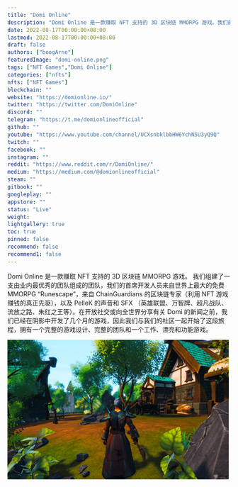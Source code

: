 ```yaml
---
title: "Domi Online"
description: "Domi Online 是一款赚取 NFT 支持的 3D 区块链 MMORPG 游戏。我们的首席开发者来自世界上最大的免费 MMORPG Runescape"
date: 2022-08-17T00:00:00+08:00
lastmod: 2022-08-17T00:00:00+08:00
draft: false
authors: ["boogArno"]
featuredImage: "domi-online.png"
tags: ["NFT Games","Domi Online"]
categories: ["nfts"]
nfts: ["NFT Games"]
blockchain: ""
website: "https://domionline.io/"
twitter: "https://twitter.com/DomiOnline"
discord: ""
telegram: "https://t.me/domionlineofficial"
github: ""
youtube: "https://www.youtube.com/channel/UCXsnbklbbHW6YchN5U3yQ9Q"
twitch: ""
facebook: ""
instagram: ""
reddit: "https://www.reddit.com/r/DomiOnline/"
medium: "https://medium.com/@domionlineofficial"
steam: ""
gitbook: ""
googleplay: ""
appstore: ""
status: "Live"
weight: 
lightgallery: true
toc: true
pinned: false
recommend: false
recommend1: false
---
```

Domi Online 是一款赚取 NFT 支持的 3D 区块链 MMORPG 游戏。
我们组建了一支由业内最优秀的团队组成的团队，我们的首席开发人员来自世界上最大的免费 MMORPG “Runescape”，来自 ChainGuardians 的区块链专家（利用 NFT 游戏赚钱的真正先驱），以及 PelleK 的声音和 SFX （英雄联盟、万智牌、超凡战队、流放之路、朱红之王等）。在开放社交或向全世界分享有关 Domi 的新闻之前，我们已经在阴影中开发了几个月的游戏，因此我们与我们的社区一起开始了这段旅程，拥有一个完整的游戏设计、完整的团队和一个工作、漂亮和功能游戏。

![domionline-dapp-games-ethereum-image1-500x315_5d879c151dc615b687a13d89a05efdb8](domionline-dapp-games-ethereum-image1-500x315_5d879c151dc615b687a13d89a05efdb8.png)